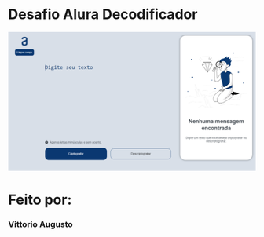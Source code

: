# Desafio Alura Decodificador

![imagem do projeto](assets/img/imagem-projeto.png)

# Feito por:

### Vittorio Augusto